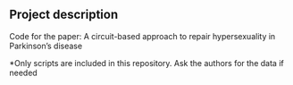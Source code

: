 ## Project description
Code for the paper: A circuit-based approach to repair hypersexuality in Parkinson’s disease

*Only scripts are included in this repository. Ask the authors for the data if needed

